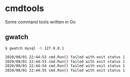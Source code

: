 # cmdtools
Some command tools written in Go

## gwatch

```bash
$ gwatch mysql -h 127.0.0.1

2020/08/01 22:44:53 cmd.Run() failed with exit status 1
2020/08/01 22:44:53 cmd.Run() failed with exit status 1
2020/08/01 22:44:54 cmd.Run() failed with exit status 1
2020/08/01 22:44:55 cmd.Run() failed with exit status 1

```
